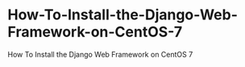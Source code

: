 # How-To-Install-the-Django-Web-Framework-on-CentOS-7
How To Install the Django Web Framework on CentOS 7
